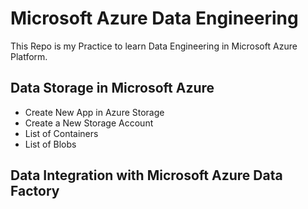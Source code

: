 # Microsoft Azure Data Engineering
This Repo is my Practice to learn Data Engineering in Microsoft Azure Platform.
## Data Storage in Microsoft Azure

  + Create New App in Azure Storage
  + Create a New Storage Account
  + List of Containers
  + List of Blobs

## Data Integration with Microsoft Azure Data Factory

